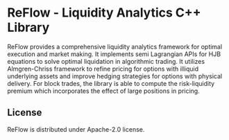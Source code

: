 # ReFlow - Liquidity Analytics C++ Library

ReFlow provides a comprehensive liquidity analytics framework for optimal execution and market making. It implements semi Lagrangian APIs for HJB equations to solve optimal liquidation in algorithmic trading. It utilizes Almgren-Chriss framework to refine pricing for options with illiquid underlying assets and improve hedging strategies for options with physical delivery. For block trades, the library is able to compute the risk-liquidity premium which incorporates the effect of large positions in pricing.

## License
ReFlow is distributed under Apache-2.0 license.